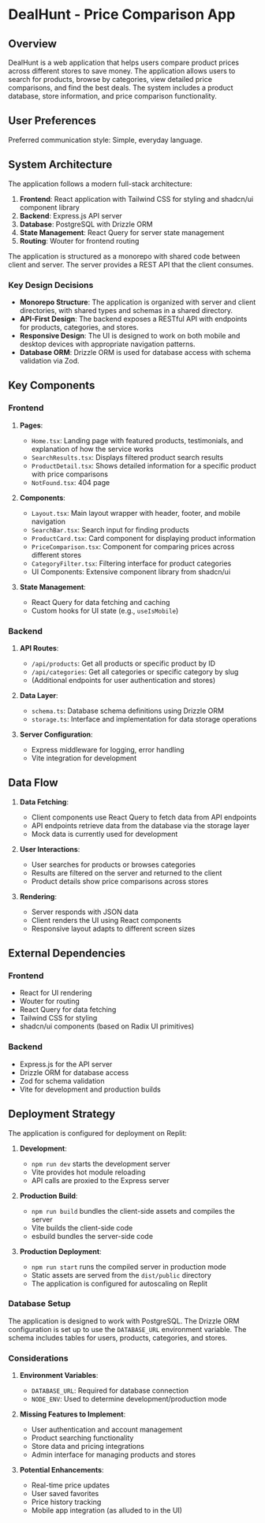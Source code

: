 # DealHunt - Price Comparison App

## Overview

DealHunt is a web application that helps users compare product prices across different stores to save money. The application allows users to search for products, browse by categories, view detailed price comparisons, and find the best deals. The system includes a product database, store information, and price comparison functionality.

## User Preferences

Preferred communication style: Simple, everyday language.

## System Architecture

The application follows a modern full-stack architecture:

1. **Frontend**: React application with Tailwind CSS for styling and shadcn/ui component library
2. **Backend**: Express.js API server
3. **Database**: PostgreSQL with Drizzle ORM
4. **State Management**: React Query for server state management
5. **Routing**: Wouter for frontend routing

The application is structured as a monorepo with shared code between client and server. The server provides a REST API that the client consumes.

### Key Design Decisions

- **Monorepo Structure**: The application is organized with server and client directories, with shared types and schemas in a shared directory.
- **API-First Design**: The backend exposes a RESTful API with endpoints for products, categories, and stores.
- **Responsive Design**: The UI is designed to work on both mobile and desktop devices with appropriate navigation patterns.
- **Database ORM**: Drizzle ORM is used for database access with schema validation via Zod.

## Key Components

### Frontend

1. **Pages**:
   - `Home.tsx`: Landing page with featured products, testimonials, and explanation of how the service works
   - `SearchResults.tsx`: Displays filtered product search results
   - `ProductDetail.tsx`: Shows detailed information for a specific product with price comparisons
   - `NotFound.tsx`: 404 page

2. **Components**:
   - `Layout.tsx`: Main layout wrapper with header, footer, and mobile navigation
   - `SearchBar.tsx`: Search input for finding products
   - `ProductCard.tsx`: Card component for displaying product information
   - `PriceComparison.tsx`: Component for comparing prices across different stores
   - `CategoryFilter.tsx`: Filtering interface for product categories
   - UI Components: Extensive component library from shadcn/ui

3. **State Management**:
   - React Query for data fetching and caching
   - Custom hooks for UI state (e.g., `useIsMobile`)

### Backend

1. **API Routes**:
   - `/api/products`: Get all products or specific product by ID
   - `/api/categories`: Get all categories or specific category by slug
   - (Additional endpoints for user authentication and stores)

2. **Data Layer**:
   - `schema.ts`: Database schema definitions using Drizzle ORM
   - `storage.ts`: Interface and implementation for data storage operations

3. **Server Configuration**:
   - Express middleware for logging, error handling
   - Vite integration for development

## Data Flow

1. **Data Fetching**:
   - Client components use React Query to fetch data from API endpoints
   - API endpoints retrieve data from the database via the storage layer
   - Mock data is currently used for development

2. **User Interactions**:
   - User searches for products or browses categories
   - Results are filtered on the server and returned to the client
   - Product details show price comparisons across stores

3. **Rendering**:
   - Server responds with JSON data
   - Client renders the UI using React components
   - Responsive layout adapts to different screen sizes

## External Dependencies

### Frontend
- React for UI rendering
- Wouter for routing
- React Query for data fetching
- Tailwind CSS for styling
- shadcn/ui components (based on Radix UI primitives)

### Backend
- Express.js for the API server
- Drizzle ORM for database access
- Zod for schema validation
- Vite for development and production builds

## Deployment Strategy

The application is configured for deployment on Replit:

1. **Development**:
   - `npm run dev` starts the development server
   - Vite provides hot module reloading
   - API calls are proxied to the Express server

2. **Production Build**:
   - `npm run build` bundles the client-side assets and compiles the server
   - Vite builds the client-side code
   - esbuild bundles the server-side code

3. **Production Deployment**:
   - `npm run start` runs the compiled server in production mode
   - Static assets are served from the `dist/public` directory
   - The application is configured for autoscaling on Replit

### Database Setup

The application is designed to work with PostgreSQL. The Drizzle ORM configuration is set up to use the `DATABASE_URL` environment variable. The schema includes tables for users, products, categories, and stores.

### Considerations

1. **Environment Variables**:
   - `DATABASE_URL`: Required for database connection
   - `NODE_ENV`: Used to determine development/production mode

2. **Missing Features to Implement**:
   - User authentication and account management
   - Product searching functionality
   - Store data and pricing integrations
   - Admin interface for managing products and stores

3. **Potential Enhancements**:
   - Real-time price updates
   - User saved favorites
   - Price history tracking
   - Mobile app integration (as alluded to in the UI)